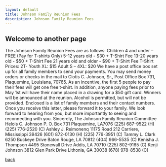 ```yaml
---
layout: default
title: Johnson Family Reunion Fees
description: Johnson Family Reunion Fees
---
```


## Welcome to another page


The Johnson Family Reunion Fees are as follows:
Children 4 and under – FREE (Pay for T-shirts Only) 5-12 years old - $30 + T-Shirt Fee
13-20 years old - $50 + T-Shirt Fee
21 years old and older - $90 + T-Shirt Fee
T-Shirt Prices: 2T- Youth XL: $15 Adult S – 4XL: $20
We have a post office box set up for all family members to send your payments. You may send money orders or checks in the mail to Clotis C. Johnson, Sr., Post Office Box 731, Plaquemine, Louisiana, 70765.
As an incentive, the first 5 people to pay their fees will get one free t-shirt. In addition, anyone paying fees prior to May 1st will have their name placed in a drawing for a $50 gift card. Winners will be announced at the reunion.
Alcohol is permitted, but will not be provided.
Enclosed is a list of family members and their contact numbers. Once you receive this letter, please forward it to your family. We look forward to hearing from you, but more importantly to seeing and reconnecting with you.
Sincerely,
The Johnson Family Reunion Committee
Helois C. Johnson
P. O. Box 731 Plaquemine, LA7076 (225) 687-9522 (H) (225) 776-2520 (C)
Ashley J. Reimonenq 11175 Road 212
Carriere, Mississippi 39426 (601) 872-0130 (H)
(225) 776-3951 (C)
Tammy L. Clark
6250 Buckeye Drive Baton Rouge, LA 70812 (404) 966-5535 (C)
Kenisha J. Thompson 4495 Stonewall Drive Addis, LA 70710 (225) 802-9165 (C)
Kenji Johnson
3812 Glen Park Drive Lithonia, GA 30038 (678) 978-8538 (C)






[back](./)
